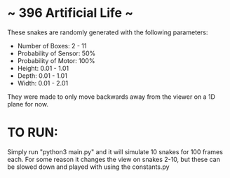 
~ 396 Artificial Life ~ 
=======================
These snakes are randomly generated with the following parameters: 
  - Number of Boxes: 2 - 11 
  - Probability of Sensor: 50% 
  - Probability of Motor: 100% 
  - Height: 0.01 - 1.01 
  - Depth: 0.01 - 1.01 
  - Width: 0.01 - 2.01 
  
  They were made to only move backwards away from the viewer on a 1D plane for now. 


TO RUN: 
===================
Simply run "python3 main.py" and it will simulate 10 snakes for 100 frames each. For some reason it changes the view on snakes 2-10, but these can be slowed down and played with using the constants.py  


